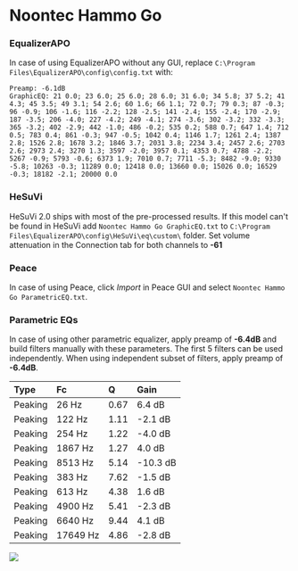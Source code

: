 # Noontec Hammo Go

### EqualizerAPO
In case of using EqualizerAPO without any GUI, replace `C:\Program Files\EqualizerAPO\config\config.txt`
with:
```
Preamp: -6.1dB
GraphicEQ: 21 0.0; 23 6.0; 25 6.0; 28 6.0; 31 6.0; 34 5.8; 37 5.2; 41 4.3; 45 3.5; 49 3.1; 54 2.6; 60 1.6; 66 1.1; 72 0.7; 79 0.3; 87 -0.3; 96 -0.9; 106 -1.6; 116 -2.2; 128 -2.5; 141 -2.4; 155 -2.4; 170 -2.9; 187 -3.5; 206 -4.0; 227 -4.2; 249 -4.1; 274 -3.6; 302 -3.2; 332 -3.3; 365 -3.2; 402 -2.9; 442 -1.0; 486 -0.2; 535 0.2; 588 0.7; 647 1.4; 712 0.5; 783 0.4; 861 -0.3; 947 -0.5; 1042 0.4; 1146 1.7; 1261 2.4; 1387 2.8; 1526 2.8; 1678 3.2; 1846 3.7; 2031 3.8; 2234 3.4; 2457 2.6; 2703 2.6; 2973 2.4; 3270 1.3; 3597 -2.0; 3957 0.1; 4353 0.7; 4788 -2.2; 5267 -0.9; 5793 -0.6; 6373 1.9; 7010 0.7; 7711 -5.3; 8482 -9.0; 9330 -5.8; 10263 -0.3; 11289 0.0; 12418 0.0; 13660 0.0; 15026 0.0; 16529 -0.3; 18182 -2.1; 20000 0.0
```

### HeSuVi
HeSuVi 2.0 ships with most of the pre-processed results. If this model can't be found in HeSuVi add
`Noontec Hammo Go GraphicEQ.txt` to `C:\Program Files\EqualizerAPO\config\HeSuVi\eq\custom\` folder.
Set volume attenuation in the Connection tab for both channels to **-61**

### Peace
In case of using Peace, click *Import* in Peace GUI and select `Noontec Hammo Go ParametricEQ.txt`.

### Parametric EQs
In case of using other parametric equalizer, apply preamp of **-6.4dB** and build filters manually
with these parameters. The first 5 filters can be used independently.
When using independent subset of filters, apply preamp of **-6.4dB**.

| Type    | Fc       |    Q | Gain     |
|:--------|:---------|:-----|:---------|
| Peaking | 26 Hz    | 0.67 | 6.4 dB   |
| Peaking | 122 Hz   | 1.11 | -2.1 dB  |
| Peaking | 254 Hz   | 1.22 | -4.0 dB  |
| Peaking | 1867 Hz  | 1.27 | 4.0 dB   |
| Peaking | 8513 Hz  | 5.14 | -10.3 dB |
| Peaking | 383 Hz   | 7.62 | -1.5 dB  |
| Peaking | 613 Hz   | 4.38 | 1.6 dB   |
| Peaking | 4900 Hz  | 5.41 | -2.3 dB  |
| Peaking | 6640 Hz  | 9.44 | 4.1 dB   |
| Peaking | 17649 Hz | 4.86 | -2.8 dB  |

![](https://raw.githubusercontent.com/jaakkopasanen/AutoEq/master/results/rtings/sbaf-serious/Noontec%20Hammo%20Go/Noontec%20Hammo%20Go.png)